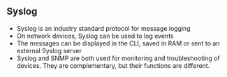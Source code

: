 ## Syslog

- Syslog is an industry standard protocol for message logging
- On network devices, Syslog can be used to log events 
- The messages can be displayed in the CLI, saved in RAM or sent to an external Syslog server
- Syslog and SNMP are both used for monitoring and troubleshooting of devices. They are complementary, but their functions are different.



